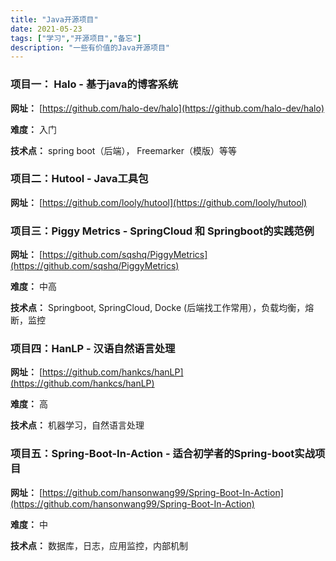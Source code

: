 ```yaml
---
title: "Java开源项目"
date: 2021-05-23
tags: ["学习","开源项目","备忘"]
description: "一些有价值的Java开源项目"
---
```



### **项目一： Halo - 基于java的博客系统**

**网址：** [https://github.com/halo-dev/halo](https://github.com/halo-dev/halo)

**难度：** 入门

**技术点：** spring boot（后端）， Freemarker（模版）等等


### **项目二：Hutool - Java工具包**

**网址：** [https://github.com/looly/hutool](https://github.com/looly/hutool)


### **项目三：Piggy Metrics - SpringCloud 和 Springboot的实践范例**

**网址：** [https://github.com/sqshq/PiggyMetrics](https://github.com/sqshq/PiggyMetrics)

**难度：** 中高

**技术点：** Springboot, SpringCloud, Docke (后端找工作常用），负载均衡，熔断，监控


### **项目四：HanLP - 汉语自然语言处理**

**网址：** [https://github.com/hankcs/hanLP](https://github.com/hankcs/hanLP)

**难度：** 高

**技术点：** 机器学习，自然语言处理


### **项目五：Spring-Boot-In-Action - 适合初学者的Spring-boot实战项目**

**网址：** [https://github.com/hansonwang99/Spring-Boot-In-Action](https://github.com/hansonwang99/Spring-Boot-In-Action)

**难度：** 中

**技术点：** 数据库，日志，应用监控，内部机制
